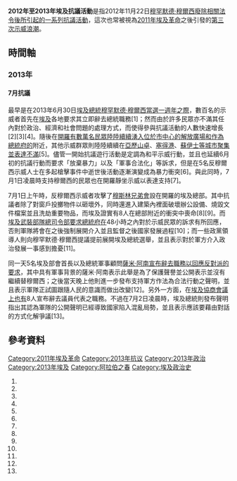 **2012年至2013年埃及抗議活動**是指2012年11月22日[穆罕默德·穆爾西廢除相關法令後所引起的一系列抗議活動](https://zh.wikipedia.org/wiki/穆罕默德·穆爾西 "wikilink")，這次也常被視為[2011年埃及革命](../Page/2011年埃及革命.md "wikilink")之後引發的[第三次示威浪潮](https://zh.wikipedia.org/wiki/穆罕默德·穆爾西統治後的2011年埃及革命時間軸_\(2012年7月至10月\) "wikilink")。

## 時間軸

### 2013年

#### 7月抗議

最早是在2013年6月30日[埃及總統](https://zh.wikipedia.org/wiki/埃及總統 "wikilink")[穆罕默德·穆爾西當選一週年之際](https://zh.wikipedia.org/wiki/穆罕默德·穆爾西 "wikilink")，數百名的示威者首先在[埃及](../Page/埃及.md "wikilink")各地要求其立即辭去總統職務\[1\]；然而由於許多民眾亦不滿其任內對於政治、經濟和社會問題的處理方式，而使得參與抗議活動的人數快速增長\[2\]\[3\]\[4\]。隨後在[開羅有數萬名民眾陸陸續續湧入位於市中心的](https://zh.wikipedia.org/wiki/開羅 "wikilink")[解放廣場和作為總統府的](https://zh.wikipedia.org/wiki/解放廣場 "wikilink")附近，其他示威群眾則陸陸續續在[亞歷山卓](https://zh.wikipedia.org/wiki/亞歷山卓 "wikilink")、[塞得港](https://zh.wikipedia.org/wiki/塞得港 "wikilink")、[蘇伊士等城市聚集並表達不滿](https://zh.wikipedia.org/wiki/蘇伊士 "wikilink")\[5\]。儘管一開始抗議遊行活動是定調為和平示威行動，並且也延續6月初的抗議行動而要求「放棄暴力」以及「軍事合法化」等訴求，但是在5名反穆爾西示威人士在多起槍擊事件中逝世後活動逐漸演變成為暴力衝突\[6\]。與此同時，7月1日凌晨時支持穆爾西的民眾也在開羅靜坐示威以表達支持\[7\]。

7月1日上午時，反穆爾西示威者攻擊了[穆斯林兄弟會](../Page/穆斯林兄弟會.md "wikilink")設在開羅的埃及總部。其中抗議者除了對窗戶投擲物件以砸壞外，同時還進入建築內裡面破壞辦公設備、燒毀文件檔案並且洗劫重要物品，而埃及證實有8人在總部附近的衝突中喪命\[8\]\[9\]。而[埃及武裝部隊總司令部要求總統府在](https://zh.wikipedia.org/wiki/埃及武裝部隊 "wikilink")48小時之內對於示威民眾的訴求有所回應，否則軍隊將會在之後強制展開介入並且監督之後國家發展過程\[10\]；而一些政黨領導人則向穆罕默德·穆爾西提議提前展開埃及總統選舉，並且表示對於軍方介入政治發展一事感到擔憂\[11\]。

同一天5名埃及部會首長以及總統軍事顧問[薩米·阿南宣布辭去職務以回應反對派的要求](https://zh.wikipedia.org/wiki/薩米·阿南 "wikilink")，其中具有軍事背景的薩米·阿南表示此舉是為了保護聲譽並公開表示並沒有繼續替穆爾西；之後當天晚上他則進一步發布支持軍方作法為合法行動之聲明，並且表示軍隊正試圖跟隨人民的意識而做出改變\[12\]。另外一方面，在[埃及協商會議上也有](https://zh.wikipedia.org/wiki/埃及協商會議 "wikilink")8人宣布辭去議員代表之職務。不過在7月2日凌晨時，埃及總統則發布聲明指出其認為軍隊的公開聲明已經導致國家陷入混亂局勢，並且表示應該要藉由對話的方式化解爭議\[13\]。

## 參考資料

[Category:2011年埃及革命](https://zh.wikipedia.org/wiki/Category:2011年埃及革命 "wikilink") [Category:2013年抗议](https://zh.wikipedia.org/wiki/Category:2013年抗议 "wikilink") [Category:2013年政治](https://zh.wikipedia.org/wiki/Category:2013年政治 "wikilink") [Category:2013年埃及](https://zh.wikipedia.org/wiki/Category:2013年埃及 "wikilink") [Category:阿拉伯之春](https://zh.wikipedia.org/wiki/Category:阿拉伯之春 "wikilink") [Category:埃及政治史](https://zh.wikipedia.org/wiki/Category:埃及政治史 "wikilink")

1.

2.
3.

4.

5.

6.
7.
8.

9.

10.

11.

12.

13.